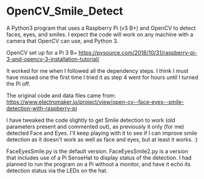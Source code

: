 # OpenCV_Smile_Detect
A Python3 program that uses a Raspberry Pi (v3 B+) and OpenCV to detect faces, eyes, and smiles.
I expect the code will work on any machine with a camera that OpenCV can use, and Python 3.

OpenCV set up for a Pi 3 B+
https://pysource.com/2018/10/31/raspberry-pi-3-and-opencv-3-installation-tutorial/

It worked for me when I followed all the dependency steps. I think I must have missed one the first time I tried it as step 4 went for hours until I turned the Pi off.

The original code and data files came from: https://www.electromaker.io/project/view/open-cv--face-eyes--smile-detection-with-raspberry-pi

I have tweaked the code slightly to get Smile detection to work (old parameters present and commented out), as previously it only (for me) detected Face and Eyes.
I'll keep playing with it to see if I can improve smile detection as it doesn't work as well as face and eyes, but at least it works. :)

FaceEyesSmile.py is the default version.
FaceEyesSmile2.py is a version that includes use of a Pi SenseHat to display status of the detection. I had planned to run the program on a Pi without a monitor, and have it echo its detection status via the LEDs on the hat.
